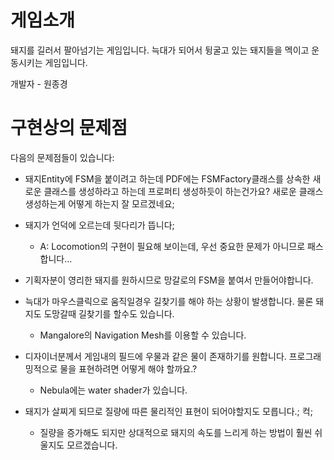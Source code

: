 # 게임소개 #

돼지를 길러서 팔아넘기는 게임입니다.
늑대가 되어서 뒹굴고 있는 돼지들을 멕이고 운동시키는 게임입니다.

개발자 - 원종경

# 구현상의 문제점 #

다음의 문제점들이 있습니다:

  * 돼지Entity에 FSM을 붙이려고 하는데 PDF에는 FSMFactory클래스를 상속한 새로운 클래스를 생성하라고 하는데 프로퍼티 생성하듯이 하는건가요? 새로운 클래스 생성하는게 어떻게 하는지 잘 모르겠네요;

  * 돼지가 언덕에 오르는데 뒷다리가 뜹니다;
    * A: Locomotion의 구현이 필요해 보이는데, 우선 중요한 문제가 아니므로 패스합니다...

  * 기획자분이 영리한 돼지를 원하시므로 망갈로의 FSM을 붙여서 만들어야합니다.

  * 늑대가 마우스클릭으로 움직일경우 길찾기를 해야 하는 상황이 발생합니다.    물론 돼지도 도망갈때 길찾기를 할수도 있습니다.
    * Mangalore의 Navigation Mesh를 이용할 수 있습니다.

  * 디자이너분께서 게임내의 필드에 우물과 같은 물이 존재하기를 원합니다.    프로그래밍적으로 물을 표현하려면 어떻게 해야 할까요.?
    * Nebula에는 water shader가 있습니다.

  * 돼지가 살찌게 되므로 질량에 따른 물리적인 표현이 되어야할지도 모릅니다.; 컥;
    * 질량을 증가해도 되지만 상대적으로 돼지의 속도를 느리게 하는 방법이 훨씬 쉬울지도 모르겠습니다.